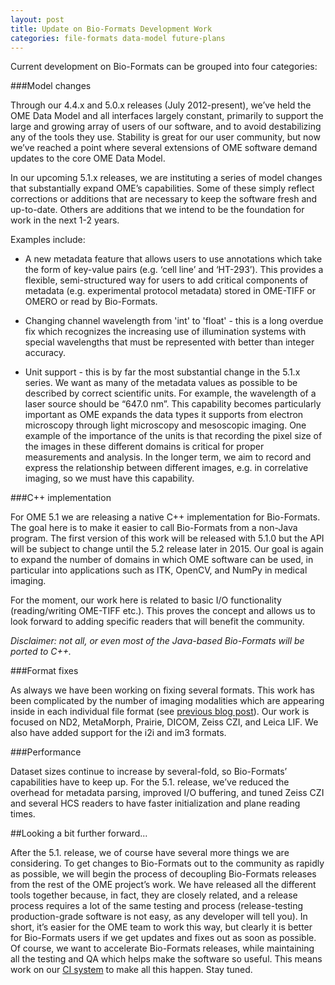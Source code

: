 ```yaml
---
layout: post
title: Update on Bio-Formats Development Work
categories: file-formats data-model future-plans
---
```


Current development on Bio-Formats can be grouped into four categories:

###Model changes

Through our 4.4.x and 5.0.x releases (July 2012-present), we’ve held the OME
Data Model and all interfaces largely constant, primarily to support the large
and growing array of users of our software, and to avoid destabilizing any of
the tools they use. Stability is great for our user community, but now we’ve
reached a point where several extensions of OME software demand updates to the
core OME Data Model.
 
In our upcoming 5.1.x releases, we are instituting a series of model changes
that substantially expand OME’s capabilities. Some of these simply reflect
corrections or additions that are necessary to keep the software fresh and
up-to-date. Others are additions that we intend to be the foundation for work
in the next 1-2 years.

Examples include:

*  A new metadata feature that allows users to use
   annotations which take the form of key-value pairs (e.g. ‘cell line’ and
   ‘HT-293’). This provides a flexible, semi-structured way for users to add
   critical components of metadata (e.g. experimental protocol metadata)
   stored in OME-TIFF or OMERO or read by Bio-Formats.

*  Changing channel wavelength from 'int' to 'float' - this is a long overdue
   fix which recognizes the increasing use of illumination systems with
   special wavelengths that must be represented with better than integer
   accuracy.

*  Unit support - this is by far the most substantial change in the 5.1.x
   series. We want as many of the metadata values as possible to be described
   by correct scientific units. For example, the wavelength of a laser source
   should be “647.0 nm”. This capability becomes particularly important as OME
   expands the data types it supports from electron
   microscopy through light microscopy and mesoscopic imaging. One example of
   the importance of the units is that recording the pixel size of the images
   in these different domains is critical for proper measurements and
   analysis. In the longer term, we aim to record and express the relationship
   between different images, e.g. in correlative imaging, so we must have this
   capability.

###C++ implementation

For OME 5.1 we are releasing a native C++ implementation for Bio-Formats. The
goal here is to make it easier to call Bio-Formats from a non-Java program.
The first version of this work will be released with 5.1.0 but the API will
be subject to change until the 5.2 release later in 2015. Our goal is again
to expand the number of domains in which OME software can be used, in
particular into applications such as ITK, OpenCV, and NumPy in medical
imaging.

For the moment, our work here is related to basic I/O functionality
(reading/writing OME-TIFF etc.). This proves the concept and allows us to look
forward to adding specific readers that will benefit the community. 

*Disclaimer: not all, or even most of the Java-based Bio-Formats will be
ported to C++.*

###Format fixes

As always we have been working on fixing several formats. This work has been
complicated by the number of imaging modalities which are appearing inside in
each individual file format (see [previous blog post](http://blog.openmicroscopy.org/file-formats/2014/10/16/file-formats/)).
Our work is focused on ND2, MetaMorph, Prairie, DICOM, Zeiss CZI, and Leica
LIF. We also have added support for the i2i and im3 formats.

###Performance

Dataset sizes continue to increase by several-fold, so Bio-Formats’
capabilities have to keep up. For the 5.1. release, we’ve reduced the
overhead for metadata parsing, improved I/O buffering, and tuned Zeiss CZI and
several HCS readers to have faster initialization and plane reading times.

##Looking a bit further forward...

After the 5.1. release, we of course have several more things we are
considering. To get changes to Bio-Formats out to the community as rapidly as
possible, we will begin the process of decoupling Bio-Formats releases from
the rest of the OME project’s work. We have released all the different tools
together because, in fact, they are closely related, and a release process
requires a lot of the same testing and process (release-testing
production-grade software is not easy, as any developer will tell you). In
short, it’s easier for the OME team to work this way, but clearly it is better
for Bio-Formats users if we get updates and fixes out as soon as possible.  Of
course, we want to accelerate Bio-Formats releases, while maintaining all the
testing and QA which helps make the software so useful. This means work on our
[CI system](http://ci.openmicroscopy.org) to make all this happen. Stay tuned.
